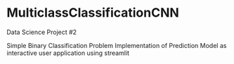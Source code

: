 # MulticlassClassificationCNN
Data Science Project #2

Simple Binary Classification Problem
Implementation of Prediction Model as interactive user application using streamlit
